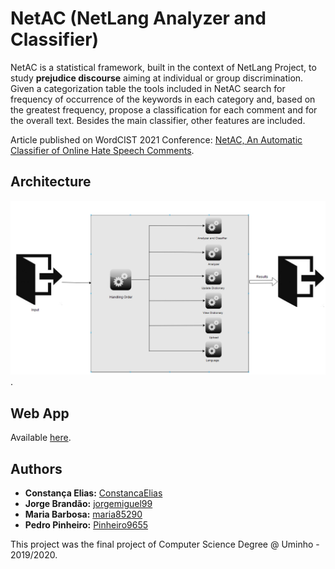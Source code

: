 # NetAC (NetLang Analyzer and Classifier)

NetAC is a statistical framework, built in the context of NetLang Project, to study **prejudice discourse** aiming at individual or group discrimination. Given a categorization table the tools included in NetAC search for frequency of occurrence of the keywords in each category and, based on the greatest frequency, propose a classification for each comment and for the overall text. Besides the main classifier, other features are included.

Article published on WordCIST 2021 Conference: [NetAC, An Automatic Classifier of Online Hate Speech Comments](https://link.springer.com/chapter/10.1007%2F978-3-030-72660-7_47).

## Architecture

![architecture diagram](https://github.com/ConstancaElias/NetAC/blob/master/static/images/dgeral.png).


## Web App

Available [here](http://netlang-corpus.ilch.uminho.pt:10100/).

## Authors

-   **Constança Elias:** [ConstancaElias](https://github.com/ConstancaElias)
-   **Jorge Brandão:** [jorgemiguel99](https://github.com/jorgemiguel99)
-   **Maria Barbosa:** [maria85290](https://github.com/maria85290)
-   **Pedro Pinheiro:** [Pinheiro9655](https://github.com/Pinheiro9655)

This project was the final project of Computer Science Degree @ Uminho - 2019/2020.

